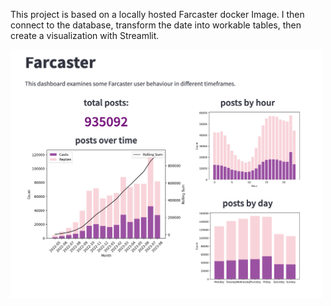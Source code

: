This project is based on a locally hosted Farcaster docker Image. I then connect to the database, transform the date into workable tables, then create a visualization with Streamlit. 

<img src='https://github.com/ianpatete/Portfolio-Projects/blob/main/desoc_scripts/farcaster.png' width='500'>






